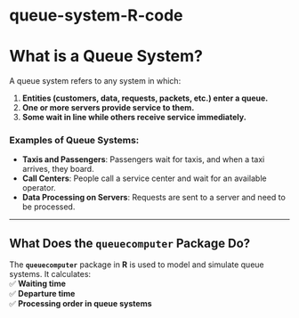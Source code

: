 # queue-system-R-code

# **What is a Queue System?**
A queue system refers to any system in which:  
1. **Entities (customers, data, requests, packets, etc.) enter a queue.**  
2. **One or more servers provide service to them.**  
3. **Some wait in line while others receive service immediately.**  

### **Examples of Queue Systems:**
- **Taxis and Passengers**: Passengers wait for taxis, and when a taxi arrives, they board.  
- **Call Centers**: People call a service center and wait for an available operator.  
- **Data Processing on Servers**: Requests are sent to a server and need to be processed.  

---

## **What Does the `queuecomputer` Package Do?**
The **`queuecomputer`** package in **R** is used to model and simulate queue systems. It calculates:  
✅ **Waiting time**  
✅ **Departure time**  
✅ **Processing order in queue systems** 
